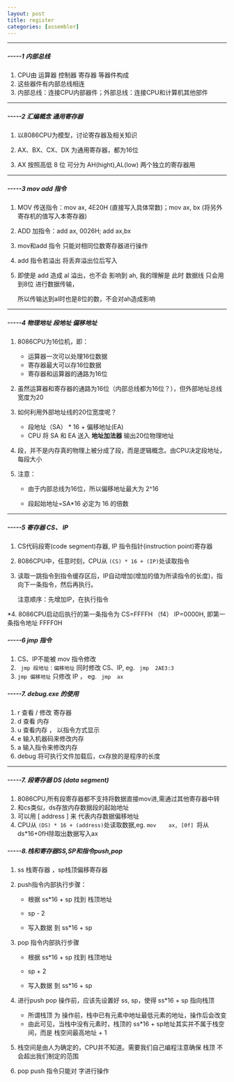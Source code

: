 ```yaml
---
layout: post 
title: register 
categories: [assembler]
---
```


----
#####  -----1 内部总线  #####

1. CPU由 运算器 控制器 寄存器 等器件构成
2. 这些器件有内部总线相连
3. 内部总线：连接CPU内部器件；外部总线：连接CPU和计算机其他部件

----
#####  -----2 汇编概念 通用寄存器

1. 以8086CPU为模型，讨论寄存器及相关知识

2. AX、BX、CX、DX 为通用寄存器，都为16位

3. AX 按照高低 8 位 可分为  AH(hight),AL(low) 两个独立的寄存器用

----
#####  -----3 mov  add 指令  #####

1. MOV  传送指令：mov ax, 4E20H  (直接写入具体常数)；mov  ax,  bx (将另外寄存机的值写入本寄存器)

2. ADD 加指令：add ax, 0026H; add ax,bx

3. mov和add 指令 只能对相同位数寄存器进行操作

4. add 指令若溢出 将丢弃溢出位后写入

5. 即使是 add 造成  al 溢出，也不会 影响到 ah,  我的理解是 此时 数据线 只会用 到8位 进行数据传输，

   所以传输达到al时也是8位的数，不会对ah造成影响

----
#####  -----4 物理地址 段地址  偏移地址  #####

1. 8086CPU为16位机，即：
  
   * 运算器一次可以处理16位数据
   * 寄存器最大可以存16位数据
   * 寄存器和运算器的通路为16位
2. 虽然运算器和寄存器的通路为16位（内部总线都为16位？），但外部地址总线宽度为20
3. 如何利用外部地址线的20位宽度呢？
   * 段地址（SA） * 16 + 偏移地址(EA)
   * CPU 将  SA 和 EA 送入 **地址加法器** 输出20位物理地址
4. 段，并不是内存真的物理上被分成了段，而是逻辑概念。由CPU决定段地址，每段大小
5. 注意：
   * 由于内部总线为16位，所以偏移地址最大为  2^16
   
   * 段起始地址=SA*16   必定为 16 的倍数
   
----

#####  -----5  寄存器  CS、 IP  #####

1. CS代码段寄(code segment)存器, IP 指令指针(instruction point)寄存器

2. 8086CPU中，任意时刻，CPU从 `(CS) * 16 + (IP)`处读取指令

3. 读取一跳指令到指令缓存区后，IP自动增加(增加的值为所读指令的长度)，指向下一条指令，然后再执行。

   注意顺序：先增加IP，在执行指令

*4. 8086CPU启动后执行的第一条指令为  CS=FFFFH   （f4） IP=0000H, 即第一条指令地址 FFFF0H

#####  -----6 jmp 指令  #####

1. CS、IP不能被 mov 指令修改
2.  ` jmp 段地址：偏移地址` 同时修改  CS、IP,  eg. ` jmp  2AE3:3`
3. `jmp 偏移地址`    只修改 IP  ， eg.  ` jmp  ax`

#####  -----7. debug.exe 的使用  #####

1. r   查看 / 修改     寄存器
2. d  查看   内存
3. u  查看内存 ， 以指令方式显示
4. e  输入机器码来修改内存
5. a 输入指令来修改内存
6. debug 将可执行文件加载后，cx存放的是程序的长度

----

#####  -----7. 段寄存器  DS  (data segment)  #####

1. 8086CPU,所有段寄存器都不支持将数据直接mov进,需通过其他寄存器中转
2. 和cs类似，ds存放内存数据段的起始地址
3. 可以用  [ address ] 来 代表内存数据偏移地址
4. CPU从 `(DS) * 16 + (address)`处读取数据,eg.  `mov    ax, [0f] `将从 ds*16+0fH除取出数据写入ax



##### -----8.栈和寄存器SS,SP和指令push,pop

1. ss 栈寄存器  ，sp栈顶偏移寄存器

2. push指令内部执行步骤：

   * 根据  ss*16 + sp 找到 栈顶地址

   * sp - 2
   * 写入数据 到  ss*16 + sp
   
3. pop 指令内部执行步骤

   * 根据  ss*16 + sp 找到 栈顶地址

   * sp + 2
   * 写入数据 到 ss*16 + sp
   
4. 进行push pop 操作前，应该先设置好 ss, sp，使得  ss*16 + sp 指向栈顶
   * 所谓栈顶 为 操作前，栈中已有元素中地址最低元素的地址，操作后会改变
   * 由此可见，当栈中没有元素时，栈顶的 ss*16 + sp地址其实并不属于栈空间，而是 栈空间最高地址 + 1

5. 栈空间是由人为确定的，CPU并不知道。需要我们自己编程注意确保 栈顶 不会超出我们制定的范围

6. pop push 指令只能对 字进行操作

    

